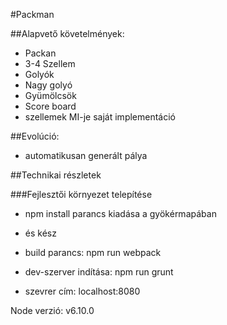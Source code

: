 #Packman

##Alapvető követelmények:

* Packan
* 3-4 Szellem
* Golyók
* Nagy golyó
* Gyümölcsök
* Score board
* szellemek MI-je saját implementáció


##Evolúció:

* automatikusan generált pálya

##Technikai részletek

###Fejlesztői környezet telepítése
* npm install parancs kiadása a gyökérmapában
* és kész

* build parancs: npm run webpack
* dev-szerver indítása: npm run grunt
* szevrer cím: localhost:8080

Node verzió: v6.10.0